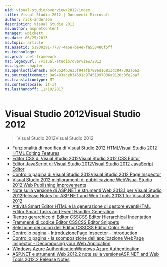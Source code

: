 ```yaml
---
uid: visual-studio/overview/2012/index
title: Visual Studio 2012 | Documenti Microsoft
author: rick-anderson
description: Visual Studio 2012
ms.author: aspnetcontent
manager: wpickett
ms.date: 06/25/2013
ms.topic: article
ms.assetid: 51900291-7787-4a6e-be4e-fa558486f5ff
ms.technology: 
ms.prod: .net-framework
msc.legacyurl: /visual-studio/overview/2012
msc.type: chapter
ms.openlocfilehash: 6c43524b3e33f94afb7896d16813dc047302a662
ms.sourcegitcommit: 9a9483aceb34591c97451997036a9120c3fe2baf
ms.translationtype: MT
ms.contentlocale: it-IT
ms.lasthandoff: 11/10/2017
---
```

<a name="visual-studio-2012"></a><span data-ttu-id="45467-103">Visual Studio 2012</span><span class="sxs-lookup"><span data-stu-id="45467-103">Visual Studio 2012</span></span>
====================
> <span data-ttu-id="45467-104">Visual Studio 2012</span><span class="sxs-lookup"><span data-stu-id="45467-104">Visual Studio 2012</span></span>


- [<span data-ttu-id="45467-105">Funzionalità di modifica di Visual Studio 2012 HTML</span><span class="sxs-lookup"><span data-stu-id="45467-105">Visual Studio 2012 HTML Editing Features</span></span>](visual-studio-2012-html-editing-features.md)
- [<span data-ttu-id="45467-106">Editor CSS di Visual Studio 2012</span><span class="sxs-lookup"><span data-stu-id="45467-106">Visual Studio 2012 CSS Editor</span></span>](visual-studio-2012-css-editor.md)
- [<span data-ttu-id="45467-107">Editor JavaScript di Visual Studio 2012</span><span class="sxs-lookup"><span data-stu-id="45467-107">Visual Studio 2012 JavaScript Editor</span></span>](visual-studio-2012-javascript-editor.md)
- [<span data-ttu-id="45467-108">Controllo pagina di Visual Studio 2012</span><span class="sxs-lookup"><span data-stu-id="45467-108">Visual Studio 2012 Page Inspector</span></span>](visual-studio-2012-page-inspector.md)
- [<span data-ttu-id="45467-109">Visual Studio 2012 miglioramenti di pubblicazione Web</span><span class="sxs-lookup"><span data-stu-id="45467-109">Visual Studio 2012 Web Publishing Improvements</span></span>](visual-studio-2012-web-publishing-improvements.md)
- [<span data-ttu-id="45467-110">Note sulla versione di ASP.NET e strumenti Web 2013.1 per Visual Studio 2012</span><span class="sxs-lookup"><span data-stu-id="45467-110">Release Notes for ASP.NET and Web Tools 2013.1 for Visual Studio 2012</span></span>](aspnet-and-web-tools-20131-for-visual-studio-2012.md)
- [<span data-ttu-id="45467-111">Attività Smart Editor HTML e la generazione di gestore eventi</span><span class="sxs-lookup"><span data-stu-id="45467-111">HTML Editor Smart Tasks and Event Handler Generation</span></span>](visual-studio-vnext-videos-html-editor-smart-tasks-and-event-handler-generation.md)
- [<span data-ttu-id="45467-112">Rientro gerarchico di Editor CSS</span><span class="sxs-lookup"><span data-stu-id="45467-112">CSS Editor Hierarchical Indentation</span></span>](visual-studio-vnext-videos-css-editor-hierarchical-indentation.md)
- [<span data-ttu-id="45467-113">Frammenti di codice Editor CSS</span><span class="sxs-lookup"><span data-stu-id="45467-113">CSS Editor Snippets</span></span>](visual-studio-vnext-videos-css-editor-snippets.md)
- [<span data-ttu-id="45467-114">Selezione dei colori dell'Editor CSS</span><span class="sxs-lookup"><span data-stu-id="45467-114">CSS Editor Color Picker</span></span>](visual-studio-vnext-videos-css-editor-color-picker.md)
- [<span data-ttu-id="45467-115">Controllo pagina - Introduzione</span><span class="sxs-lookup"><span data-stu-id="45467-115">Page Inspector - Introduction</span></span>](visual-studio-vnext-videos-page-inspector-introduction.md)
- [<span data-ttu-id="45467-116">Controllo pagina - la scomposizione dell'applicazione Web</span><span class="sxs-lookup"><span data-stu-id="45467-116">Page Inspector - Decomposing your Web Application</span></span>](visual-studio-vnext-videos-page-inspector-decomposing-your-web-application.md)
- [<span data-ttu-id="45467-117">Windows Azure Authentication</span><span class="sxs-lookup"><span data-stu-id="45467-117">Windows Azure Authentication</span></span>](windows-azure-authentication.md)
- [<span data-ttu-id="45467-118">ASP.NET e strumenti Web 2012.2 note sulla versione</span><span class="sxs-lookup"><span data-stu-id="45467-118">ASP.NET and Web Tools 2012.2 Release Notes</span></span>](aspnet-and-web-tools-20122-release-notes-rtw.md)

